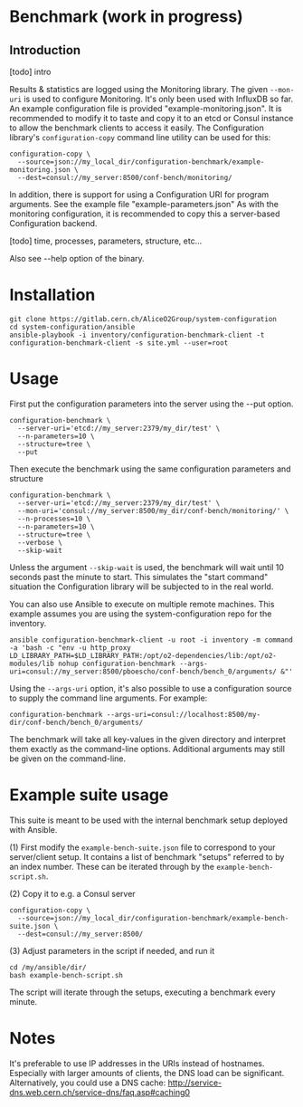 # Benchmark (work in progress)


## Introduction
[todo] intro

Results & statistics are logged using the Monitoring library. 
The given `--mon-uri` is used to configure Monitoring.
It's only been used with InfluxDB so far.
An example configuration file is provided "example-monitoring.json". 
It is recommended to modify it to taste and copy it to an etcd or Consul instance to allow the benchmark clients to
access it easily. The Configuration library's `configuration-copy` command line utility can be used for this:
~~~
configuration-copy \
  --source=json://my_local_dir/configuration-benchmark/example-monitoring.json \
  --dest=consul://my_server:8500/conf-bench/monitoring/
~~~

In addition, there is support for using a Configuration URI for program arguments.
See the example file "example-parameters.json"
As with the monitoring configuration, it is recommended to copy this a server-based Configuration backend.

[todo] time, processes, parameters, structure, etc...

Also see --help option of the binary.


# Installation
~~~
git clone https://gitlab.cern.ch/AliceO2Group/system-configuration
cd system-configuration/ansible
ansible-playbook -i inventory/configuration-benchmark-client -t configuration-benchmark-client -s site.yml --user=root
~~~


# Usage
First put the configuration parameters into the server using the --put option.
~~~
configuration-benchmark \
  --server-uri='etcd://my_server:2379/my_dir/test' \
  --n-parameters=10 \
  --structure=tree \
  --put
~~~

Then execute the benchmark using the same configuration parameters and structure
~~~
configuration-benchmark \
  --server-uri='etcd://my_server:2379/my_dir/test' \
  --mon-uri='consul://my_server:8500/my_dir/conf-bench/monitoring/' \
  --n-processes=10 \
  --n-parameters=10 \
  --structure=tree \
  --verbose \
  --skip-wait
~~~
Unless the argument `--skip-wait` is used, the benchmark will wait until 10 seconds past the minute to start.
This simulates the "start command" situation the Configuration library will be subjected to in the real world.

You can also use Ansible to execute on multiple remote machines.
This example assumes you are using the system-configuration repo for the inventory.
~~~
ansible configuration-benchmark-client -u root -i inventory -m command -a 'bash -c "env -u http_proxy LD_LIBRARY_PATH=$LD_LIBRARY_PATH:/opt/o2-dependencies/lib:/opt/o2-modules/lib nohup configuration-benchmark --args-uri=consul://my_server:8500/pboescho/conf-bench/bench_0/arguments/ &"'
~~~

Using the `--args-uri` option, it's also possible to use a configuration source to supply the command line arguments.
For example:
~~~
configuration-benchmark --args-uri=consul://localhost:8500/my-dir/conf-bench/bench_0/arguments/
~~~
The benchmark will take all key-values in the given directory and interpret them exactly as the command-line options.
Additional arguments may still be given on the command-line.


# Example suite usage
This suite is meant to be used with the internal benchmark setup deployed with Ansible. 

(1) First modify the `example-bench-suite.json` file to correspond to your server/client setup.
It contains a list of benchmark "setups" referred to by an index number. 
These can be iterated through by the `example-bench-script.sh`.

(2) Copy it to e.g. a Consul server
~~~
configuration-copy \
  --source=json://my_local_dir/configuration-benchmark/example-bench-suite.json \
  --dest=consul://my_server:8500/
~~~

(3) Adjust parameters in the script if needed, and run it
~~~
cd /my/ansible/dir/
bash example-bench-script.sh
~~~

The script will iterate through the setups, executing a benchmark every minute.
 

# Notes
It's preferable to use IP addresses in the URIs instead of hostnames.
Especially with larger amounts of clients, the DNS load can be significant.
Alternatively, you could use a DNS cache: http://service-dns.web.cern.ch/service-dns/faq.asp#caching0 

